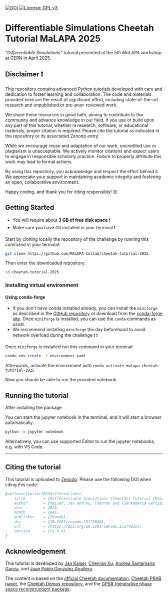 [![DOI](https://zenodo.org/badge/DOI/10.5281/zenodo.15174031.svg)](https://zenodo.org/doi/10.5281/zenodo.15174030)
[![License: GPL v3](https://img.shields.io/badge/License-GPLv3-blue.svg)](https://www.gnu.org/licenses/gpl-3.0)

# Differentiable Simulations Cheetah Tutorial MaLAPA 2025

_"Differentiable Simulations"_ tutorial presented at the _5th MaLAPA workshop_ at CERN in April 2025.

## Disclaimer &#x2757;

This repository contains advanced Python tutorials developed with care and dedication to foster learning and collaboration. The code and materials provided here are the result of significant effort, including state-of-the-art research and unpublished or pre-peer-reviewed work.

We share these resources in good faith, aiming to contribute to the community and advance knowledge in our field. If you use or build upon any part of this tutorial, whether in research, software, or educational materials, proper citation is required. Please cite the tutorial as indicated in the repository or its associated Zenodo entry.

While we encourage reuse and adaptation of our work, uncredited use or plagiarism is unacceptable. We actively monitor citations and expect users to engage in responsible scholarly practice. Failure to properly attribute this work may lead to formal actions.

By using this repository, you acknowledge and respect the effort behind it. We appreciate your support in maintaining academic integrity and fostering an open, collaborative environment.

Happy coding, and thank you for citing responsibly! 😊

## Getting Started

- You will require about **3 GB of free disk space** &#x2757;
- Make sure you have Git installed in your terminal &#x2757;

Start by cloning locally the repository of the challenge by running this command in your terminal:

```bash
git clone https://github.com/MALAPA-Collab/cheetah-tutorial-2025
```

Then enter the downloaded repository:

```bash
cd cheetah-tutorial-2025
```

### Installing virtual environment

#### Using conda-forge

- If you don't have conda installed already, you can install the `miniforge` as described in the [GitHub repository](https://github.com/conda-forge/miniforge) or download from the [conda-forge site](https://conda-forge.org/download/). Once `miniforge` is installed, you can use the `conda` commands as usual.
- We recommend installing `miniforge` the day beforehand to avoid network overload during the challenge &#x2757; &#x2757;

Once `miniforge` is installed run this command in your terminal:

```bash
conda env create -f environment.yaml
```

Afterwards, activate the environment with `conda activate malapa-cheetah-tutorial-2025`

Now you should be able to run the provided notebook.

## Running the tutorial

After installing the package

You can start the jupyter notebook in the terminal, and it will start a browser automatically

```bash
python -m jupyter notebook
```

Alternatively, you can use supported Editor to run the jupyter notebooks, e.g. with VS Code.

---

## Citing the tutorial

This tutorial is uploaded to [Zenodo](https://doi.org/10.5281/zenodo.15174030).
Please use the following DOI when citing this code:

```bibtex
@software{kaiser2025differentiable,
    title        = {Differentiable Simulations {Cheetah} Tutorial {MaLAPA} 2025},
    author       = {Kaiser, Jan and Xu, Chenran and {Santamaria Garcia}, Andrea and {Gonzalez Aguilera}, Juan Pablo},
    year         = 2025,
    month        = {04},
    publisher    = {Zenodo},
    doi          = {10.5281/zenodo.15174030},
    url          = {https://doi.org/10.5281/zenodo.15174030},
    version      = {v1.0.0}
}
```

## Acknowledgement

This tutorial is developed by [Jan Kaiser](https://github.com/jank324), [Chenran Xu](https://github.com/cr-xu), [Andrea Santamaria Garcia](https://github.com/ansantam), and [Juan Pablo Gonzalez Aguilera](https://github.com/jp-ga).

The content is based on the [official Cheetah documentation](https://cheetah-accelerator.readthedocs.io/en/latest/), [Cheetah PRAB paper](https://doi.org/10.1103/PhysRevAccelBeams.27.054601), the [Cheetah Demos repository](https://github.com/desy-ml/cheetah-demos), and the [GPSR (generative phase space reconstruction) package](https://github.com/roussel-ryan/gpsr).

